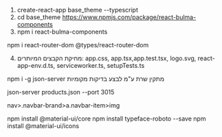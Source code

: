 1. create-react-app base_theme --typescript
2. cd base_theme
   https://www.npmjs.com/package/react-bulma-components
3. npm i react-bulma-components

npm i react-router-dom @types/react-router-dom

4. מחיקת הקבצים המיותרים:
   app.css, app.tsx,app.test.tsx, logo.svg, react-app-env.d.ts, serviceworker.ts, setupTests.ts

npm i -g json-server
מתקין שרת ע"מ לבצע בדיקות מקומיות

json-server products.json --port 3015

nav>.navbar-brand>a.navbar-item>img

npm install @material-ui/core
npm install typeface-roboto --save
npm install @material-ui/icons

